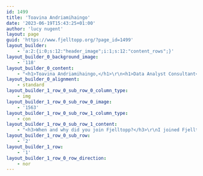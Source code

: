 ```yaml
---
id: 1499
title: 'Toavina Andriamihaingo'
date: '2023-06-19T15:43:25+01:00'
author: 'lucy nugent'
layout: page
guid: 'https://www.fjelltopp.org/?page_id=1499'
layout_builder:
    - 'a:2:{i:0;s:12:"header_image";i:1;s:12:"content_rows";}'
layout_builder_0_background_image:
    - '118'
layout_builder_0_content:
    - "<h1>Toavina Andriamihaingo,</h1>\r\n<h1>Data Analyst Consultant</h1>\r\n<h1></h1>"
layout_builder_0_alignment:
    - standard
layout_builder_1_row_0_sub_row_0_column_type:
    - img
layout_builder_1_row_0_sub_row_0_image:
    - '1563'
layout_builder_1_row_0_sub_row_1_column_type:
    - con
layout_builder_1_row_0_sub_row_1_content:
    - "<h3>When and why did you join Fjelltopp?</h3>\r\nI joined Fjelltopp in 2022. I was attracted to the flexibility of the work, as well as the chance to work alongside a vastly experienced team. When I joined, I supported and maintained the Country Electronic Disease Surveillance system that was designed and implemented by the Fjelltopp team.\r\n<h3>What strengths do you bring to Fjelltopp?</h3>\r\nI hold a master’s in computer science, and I have experience in working in the field of public health for over 8 years, both with the Ministry of Health and WHO Madagascar.\r\n\r\nI also have experience with the Health Information System (HIS) in Madagascar, working on immunisation, disease surveillance and response programs. I have also been part of a team of facilitators delivering training to over a thousand MoH staff at various levels.\r\n<h3>What’s most important to you about working at Fjelltopp?</h3>\r\nI have always tried to make my work make positive impacts, and at Fjelltopp, I can make that impact on an international scale. The work I do here either supports, simplifies or improves the job of our clients and that’s what’s important to me.\r\n<h3>What values are most important to you?</h3>\r\n<strong>Sharing knowledge.</strong> Knowledge is the most powerful asset we have in the world. Sharing it freely only makes us all stronger.\r\n\r\n<strong>Teamwork.</strong> Only unity, working together towards a common goal can bring great results.\r\n\r\n<strong>Persistence.</strong> Never give in!"
layout_builder_1_row_0_sub_row:
    - '2'
layout_builder_1_row:
    - '1'
layout_builder_1_row_0_row_direction:
    - nor
---
```



